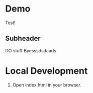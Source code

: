 # Demo

Test!

## Subheader

DO stuff 
Byesssdsdaads

# Local Development
 1. Open index.html in your browser.